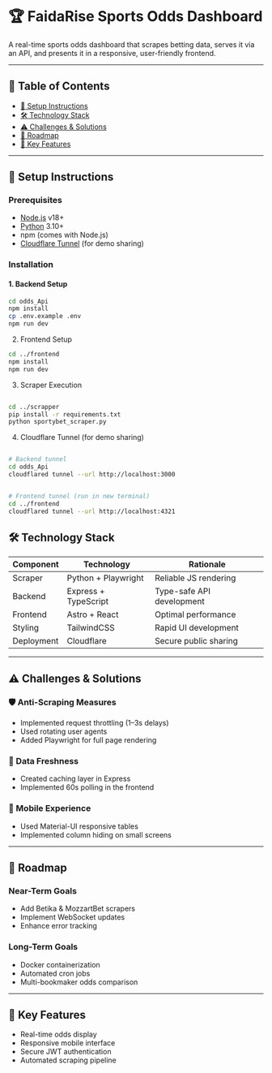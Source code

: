 # 🏆 FaidaRise Sports Odds Dashboard

A real-time sports odds dashboard that scrapes betting data, serves it via an API, and presents it in a responsive, user-friendly frontend.

---

## 📌 Table of Contents

- [🚀 Setup Instructions](#-setup-instructions)
- [🛠 Technology Stack](#-technology-stack)
- [⚠️ Challenges & Solutions](#-challenges--solutions)
- [🔮 Roadmap](#-roadmap)
- [🎯 Key Features](#-key-features)

---

## 🚀 Setup Instructions

### Prerequisites

- [Node.js](https://nodejs.org/) v18+
- [Python](https://www.python.org/) 3.10+
- npm (comes with Node.js)
- [Cloudflare Tunnel](https://developers.cloudflare.com/cloudflare-one/connections/connect-apps/install-and-setup/) (for demo sharing)

### Installation

#### 1. Backend Setup

```bash
cd odds_Api
npm install
cp .env.example .env
npm run dev
```
2. Frontend Setup
```bash
cd ../frontend
npm install
npm run dev
```
3. Scraper Execution
```bash

cd ../scrapper
pip install -r requirements.txt
python sportybet_scraper.py
```
4. Cloudflare Tunnel (for demo sharing)
```bash

# Backend tunnel
cd odds_Api
cloudflared tunnel --url http://localhost:3000
```
```bash

# Frontend tunnel (run in new terminal)
cd ../frontend
cloudflared tunnel --url http://localhost:4321
```
## 🛠 Technology Stack

| **Component** | **Technology**          | **Rationale**                     |
|---------------|--------------------------|-----------------------------------|
| Scraper       | Python + Playwright      | Reliable JS rendering             |
| Backend       | Express + TypeScript     | Type-safe API development         |
| Frontend      | Astro + React            | Optimal performance               |
| Styling       | TailwindCSS              | Rapid UI development              |
| Deployment    | Cloudflare               | Secure public sharing             |

---

## ⚠️ Challenges & Solutions

### 🛡️ Anti-Scraping Measures

- Implemented request throttling (1–3s delays)  
- Used rotating user agents  
- Added Playwright for full page rendering  

### 🧠 Data Freshness

- Created caching layer in Express  
- Implemented 60s polling in the frontend  

### 📱 Mobile Experience

- Used Material-UI responsive tables  
- Implemented column hiding on small screens  

---

## 🔮 Roadmap

### Near-Term Goals

- Add Betika & MozzartBet scrapers  
- Implement WebSocket updates  
- Enhance error tracking  

### Long-Term Goals

- Docker containerization  
- Automated cron jobs  
- Multi-bookmaker odds comparison  

---

## 🎯 Key Features

- Real-time odds display  
- Responsive mobile interface  
- Secure JWT authentication  
- Automated scraping pipeline  
